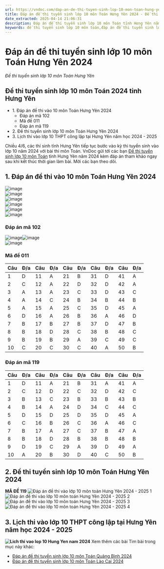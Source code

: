 ```yaml
---
url: https://vndoc.com/dap-an-de-thi-tuyen-sinh-lop-10-mon-toan-hung-yen-298236
title: Đáp án đề thi tuyển sinh lớp 10 môn Toán Hưng Yên 2024 - Đề thi tuyển sinh lớp 10 môn Toán Hưng Yên - VnDoc.com
date_extracted: 2025-04-14 21:06:31
description: Đáp án đề thi tuyển sinh lớp 10 môn Toán tỉnh Hưng Yên năm 2024 được VnDoc sưu tầm và đăng tải. Mời các tham khảo, so sánh và đối chiếu với kết quả bài làm của mình.
keywords: đề thi tuyển sinh lớp 10 môn toán,đáp án đề thi tuyển sinh lớp 10 môn toán,đề thi vào 10 môn toán,đề thi thử vào 10 môn toán,đề thi toán vào 10 năm 2024,đề thi toán vào 10,đề toán tuyển sinh lớp 10 năm 2024,đề thi tuyển sinh vào lớp 10 môn toán,đề toán thi vào lớp 10,đề thi vào lớp 10 môn toán,đề toán thi vào 10,đề tuyển sinh lớp 10 môn toán 2024,đề thi tuyển sinh lớp 10 môn toán 2024,Đáp án đề thi tuyển sinh lớp 10 môn Toán Hưng Yên 2024,đề thi tuyển sinh lớp 10 môn toán Hưng Yên
---
```


# Đáp án đề thi tuyển sinh lớp 10 môn Toán Hưng Yên 2024
 _Đề thi tuyển sinh lớp 10 môn Toán Hưng Yên_
## Đề thi tuyển sinh lớp 10 môn Toán 2024 tỉnh Hưng Yên
  * 1\. Đáp án đề thi vào 10 môn Toán Hưng Yên 2024
    * Đáp án mã 102
    * Mã đề 011
    * Đáp án mã 119
  * 2\. Đề thi tuyển sinh lớp 10 môn Toán Hưng Yên 2024
  * 3\. Lịch thi vào lớp 10 THPT công lập tại Hưng Yên năm học 2024 - 2025

Chiều 4/6, các thí sinh tỉnh Hưng Yên tiếp tục bước vào kỳ thi tuyển sinh vào lớp 10 năm 2024 với bài thi môn Toán. VnDoc gửi tới các bạn [Đề thi tuyển sinh lớp 10 môn Toán](<https://vndoc.com/luyen-thi-vao-lop10>) tỉnh Hưng Yên năm 2024 kèm đáp án tham khảo ngay sau khi kết thúc thời gian làm bài. Mời các bạn theo dõi.
## 1\. Đáp án đề thi vào 10 môn Toán Hưng Yên 2024
![image](https://i.vdoc.vn/data/image/2024/06/05/dap-an-de-thi-vao-10-mon-toan-hung-yen-key-2024-1.jpg)  
![image](https://i.vdoc.vn/data/image/2024/06/05/dap-an-de-thi-vao-10-mon-toan-hung-yen-key-2024-2.jpg)  
![image](https://i.vdoc.vn/data/image/2024/06/05/dap-an-de-thi-vao-10-mon-toan-hung-yen-key-2024-3.jpg)  
![image](https://i.vdoc.vn/data/image/2024/06/05/dap-an-de-thi-vao-10-mon-toan-hung-yen-key-2024-4.jpg)  
![image](https://i.vdoc.vn/data/image/2024/06/05/dap-an-de-thi-vao-10-mon-toan-hung-yen-key-2024-5.jpg)  
![image](https://i.vdoc.vn/data/image/2024/06/05/dap-an-de-thi-vao-10-mon-toan-hung-yen-key-2024-6.jpg)
### Đáp án mã 102
![image](https://i.vdoc.vn/data/image/2024/06/04/de-thi-vao-10-mon-toan-hung-yen-102-2024-anh-1.jpg)![image](https://i.vdoc.vn/data/image/2024/06/04/de-thi-vao-10-mon-toan-hung-yen-102-2024-anh-2.jpg)  
![image](https://i.vdoc.vn/data/image/2024/06/04/de-thi-vao-10-mon-toan-hung-yen-102-2024-anh-3.jpg)
### **Mã đề 011**
Câu| Đ/a| Câu| Đ/a| Câu| Đ/a| Câu| Đ/a| Câu| Đ/a  
---|---|---|---|---|---|---|---|---|---  
1| D| 11| A| 21| B| 31| D| 41| A  
2| C| 12| A| 22| D| 32| D| 42| A  
3| A| 13| A| 23| C| 33| D| 43| C  
4| A| 14| C| 24| B| 34| B| 44| B  
5| A| 15| A| 25| C| 35| D| 45| A  
6| D| 16| A| 26| B| 36| A| 46| D  
7| B| 17| B| 27| B| 37| D| 47| B  
8| B| 18| D| 28| C| 38| B| 48| C  
9| B| 19| B| 29| A| 39| C| 49| C  
10| C| 20| C| 30| C| 40| A| 50| B  
### **Đáp án mã 119**
Câu| Đ/a| Câu| Đ/a| Câu| Đ/a| Câu| Đ/a| Câu| Đ/a  
---|---|---|---|---|---|---|---|---|---  
1| D| 11| A| 21| B| 31| A| 41| A  
2| C| 12| D| 22| C| 32| D| 42| C  
3| B| 13| C| 23| B| 33| B| 43| B  
4| B| 14| A| 24| D| 34| C| 44| C  
5| D| 15| D| 25| D| 35| D| 45| A  
6| C| 16| B| 26| C| 36| A| 46| C  
7| B| 17| A| 27| C| 37| B| 47| A  
8| B| 18| D| 28| B| 38| B| 48| B  
9| D| 19| C| 29| A| 39| D| 49| A  
10| A| 20| B| 30| D| 40| C| 50| B  
## 2\. Đề thi tuyển sinh lớp 10 môn Toán Hưng Yên 2024
**MÃ ĐỀ 119**
![Đáp án đề thi vào lớp 10 môn toán Hưng Yên 2024 - 2025 1](https://i.vdoc.vn/data/image/2024/06/04/de-thi-tuyen-sinh-lop-10-mon-toan-hung-yen-1-rs650.jpg)  
![Đáp án đề thi vào lớp 10 môn toán Hưng Yên 2024 - 2025 2](https://i.vdoc.vn/data/image/2024/06/04/de-thi-tuyen-sinh-lop-10-mon-toan-hung-yen-2-rs650.jpg)  
![Đáp án đề thi vào lớp 10 môn toán Hưng Yên 2024 - 2025 3](https://i.vdoc.vn/data/image/2024/06/04/de-thi-tuyen-sinh-lop-10-mon-toan-hung-yen-3-rs650.jpg)  
![Đáp án đề thi vào lớp 10 môn toán Hưng Yên 2024 - 2025 4](https://i.vdoc.vn/data/image/2024/06/04/de-thi-tuyen-sinh-lop-10-mon-toan-hung-yen-4-rs650.jpg)
## **3\. Lịch thi vào lớp 10 THPT công lập tại Hưng Yên năm học 2024 - 2025**
**![Lich thi vao lop 10 Hung Yen nam 2024](https://vndoc.com/data/image/2024/06/03/lich-thi-vao-lop-10-hung-yen-2024.jpg)**
Xem thêm các bài Tìm bài trong mục này khác:
  * [Đáp án đề thi tuyển sinh lớp 10 môn Toán Quảng Bình 2024](</dap-an-de-thi-tuyen-sinh-lop-10-mon-toan-tinh-quang-binh-2022-267353>)
  * [Đáp án đề thi tuyển sinh lớp 10 môn Toán Lào Cai 2024](</dap-an-de-thi-tuyen-sinh-lop-10-mon-toan-tinh-lao-cai-267626>)

